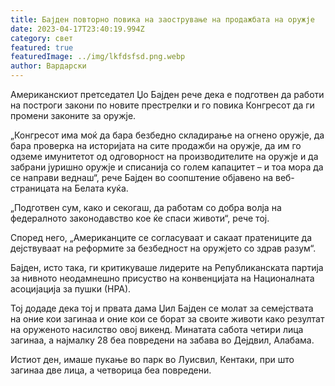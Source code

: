 ```yaml
---
title: Бајден повторно повика на заострување на продажбата на оружје
date: 2023-04-17T23:40:19.994Z
category: свет
featured: true
featuredImage: ../img/lkfdsfsd.png.webp
author: Вардарски
---
```


Американскиот претседател Џо Бајден рече дека е подготвен да работи на построги закони по новите престрелки и го повика Конгресот да ги промени законите за оружје.

„Конгресот има моќ да бара безбедно складирање на огнено оружје, да бара проверка на историјата на сите продажби на оружје, да им го одземе имунитетот од одговорност на производителите на оружје и да забрани јуришно оружје и списанија со голем капацитет – и тоа мора да се направи веднаш“, рече Бајден во соопштение објавено на веб-страницата на Белата куќа.

„Подготвен сум, како и секогаш, да работам со добра волја на федералното законодавство кое ќе спаси животи“, рече тој.

Според него, „Американците се согласуваат и сакаат пратениците да дејствуваат на реформите за безбедност на оружјето со здрав разум“.

Бајден, исто така, ги критикуваше лидерите на Републиканската партија за нивното неодамнешно присуство на конвенцијата на Националната асоцијација за пушки (НРА).

Тој додаде дека тој и првата дама Џил Бајден се молат за семејствата на оние кои загинаа и оние кои се борат за своите животи како резултат на оруженото насилство овој викенд.
Минатата сабота четири лица загинаа, а најмалку 28 беа повредени на забава во Дејдвил, Алабама.

Истиот ден, имаше пукање во парк во Луисвил, Кентаки, при што загинаа две лица, а четворица беа повредени.
